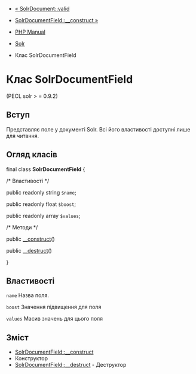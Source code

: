 - [« SolrDocument::valid](solrdocument.valid.md)
- [SolrDocumentField::\_\_construct »](solrdocumentfield.construct.md)

- [PHP Manual](index.md)
- [Solr](book.solr.md)
- Клас SolrDocumentField

# Клас SolrDocumentField

(PECL solr \> = 0.9.2)

## Вступ

Представляє поле у документі Solr. Всі його властивості доступні лише для
читання.

## Огляд класів

final class **SolrDocumentField** {

/\* Властивості \*/

public readonly string `$name`;

public readonly float `$boost`;

public readonly array `$values`;

/\* Методи \*/

public [\_\_construct](solrdocumentfield.construct.md)()

public [\_\_destruct](solrdocumentfield.destruct.md)()

}

## Властивості

`name`
Назва поля.

`boost`
Значення підвищення для поля

`values`
Масив значень для цього поля

## Зміст

- [SolrDocumentField::\_\_construct](solrdocumentfield.construct.md)
- Конструктор
- [SolrDocumentField::\_\_destruct](solrdocumentfield.destruct.md) -
Деструктор

